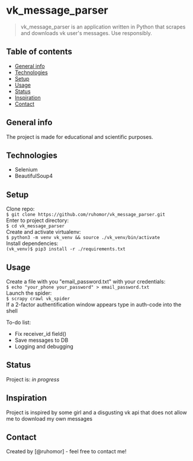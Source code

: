 # vk_message_parser
> vk_message_parser is an application written in Python that scrapes and downloads vk user's messages. Use responsibly.

## Table of contents
* [General info](#general-info)
* [Technologies](#technologies)
* [Setup](#setup)
* [Usage](#Usage)
* [Status](#status)
* [Inspiration](#inspiration)
* [Contact](#contact)

## General info
The project is made for educational and scientific purposes.

## Technologies
* Selenium
* BeautifulSoup4

## Setup
Clone repo:\
`$ git clone https://github.com/ruhomor/vk_message_parser.git`\
Enter to project directory:\
`$ cd vk_message_parser`\
Create and activate virtualenv:\
`$ python3 -m venv vk_venv && source ./vk_venv/bin/activate`\
Install dependencies:\
`(vk_venv)$ pip3 install -r ./requirements.txt`

## Usage
Create a file with you "email_password.txt" with your credentials:\
`$ echo "your_phone your_password" > email_password.txt`\
Launch the spider:\
`$ scrapy crawl vk_spider`\
If a 2-factor authentification window appears type in auth-code into the shell

To-do list:
* Fix receiver_id field()
* Save messages to DB
* Logging and debugging

## Status
Project is: _in progress_

## Inspiration
Project is inspired by some girl and a disgusting vk api that does not allow me to download my own messages

## Contact
Created by [@ruhomor] - feel free to contact me!
